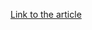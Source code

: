 [Link to the article](https://www.cert.se/2024/11/allvarliga-sarbarheter-i-citrix-virtual-apps-and-desktops.html)
